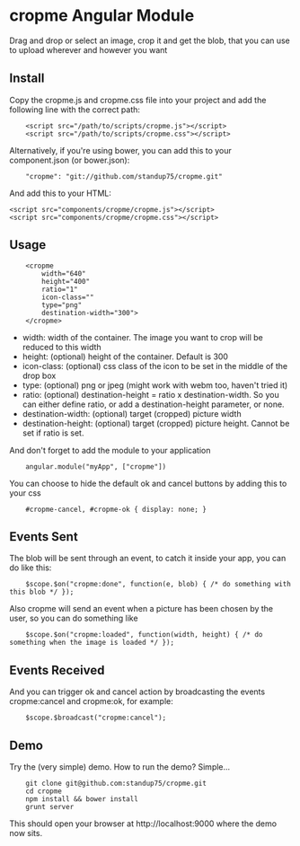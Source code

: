 cropme Angular Module
========================

Drag and drop or select an image, crop it and get the blob, that you can use to upload wherever and however you want

Install
-------

Copy the cropme.js and cropme.css file into your project and add the following line with the correct path:

		<script src="/path/to/scripts/cropme.js"></script>
		<script src="/path/to/scripts/cropme.css"></script>


Alternatively, if you're using bower, you can add this to your component.json (or bower.json):

		"cropme": "git://github.com/standup75/cropme.git"

And add this to your HTML:

    <script src="components/cropme/cropme.js"></script>
    <script src="components/cropme/cropme.css"></script>


Usage
-----
		<cropme
			width="640"
			height="400"
			ratio="1"
			icon-class=""
			type="png"
			destination-width="300">
		</cropme>

- width: width of the container. The image you want to crop will be reduced to this width
- height: (optional) height of the container. Default is 300
- icon-class: (optional) css class of the icon to be set in the middle of the drop box
- type: (optional) png or jpeg (might work with webm too, haven't tried it)
- ratio: (optional) destination-height = ratio x destination-width. So you can either define ratio, or add a destination-height parameter, or none.
- destination-width: (optional) target (cropped) picture width
- destination-height: (optional) target (cropped) picture height. Cannot be set if ratio is set.

And don't forget to add the module to your application

		angular.module("myApp", ["cropme"])

You can choose to hide the default ok and cancel buttons by adding this to your css

		#cropme-cancel, #cropme-ok { display: none; }

Events Sent
----------

The blob will be sent through an event, to catch it inside your app, you can do like this:

		$scope.$on("cropme:done", function(e, blob) { /* do something with this blob */ });

Also cropme will send an event when a picture has been chosen by the user, so you can do something like

		$scope.$on("cropme:loaded", function(width, height) { /* do something when the image is loaded */ });

Events Received
---------------

And you can trigger ok and cancel action by broadcasting the events cropme:cancel and cropme:ok, for example:

		$scope.$broadcast("cropme:cancel");

Demo
----

Try the (very simple) demo. How to run the demo? Simple...

		git clone git@github.com:standup75/cropme.git
		cd cropme
		npm install && bower install
		grunt server

This should open your browser at http://localhost:9000 where the demo now sits.
